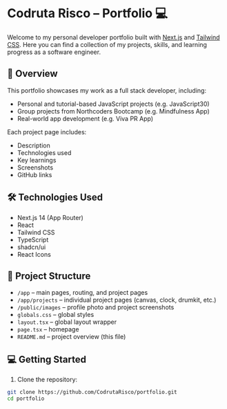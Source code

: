 # Codruta Risco – Portfolio 💻

Welcome to my personal developer portfolio built with [Next.js](https://nextjs.org) and [Tailwind CSS](https://tailwindcss.com). Here you can find a collection of my projects, skills, and learning progress as a software engineer.

## 🚀 Overview

This portfolio showcases my work as a full stack developer, including:

- Personal and tutorial-based JavaScript projects (e.g. JavaScript30)
- Group projects from Northcoders Bootcamp (e.g. Mindfulness App)
- Real-world app development (e.g. Viva PR App)

Each project page includes:

- Description
- Technologies used
- Key learnings
- Screenshots
- GitHub links

## 🛠️ Technologies Used

- Next.js 14 (App Router)
- React
- Tailwind CSS
- TypeScript
- shadcn/ui
- React Icons

## 📂 Project Structure

- `/app` – main pages, routing, and project pages
- `/app/projects` – individual project pages (canvas, clock, drumkit, etc.)
- `/public/images` – profile photo and project screenshots
- `globals.css` – global styles
- `layout.tsx` – global layout wrapper
- `page.tsx` – homepage
- `README.md` – project overview (this file)


## 💻 Getting Started

1. Clone the repository:

```bash
git clone https://github.com/CodrutaRisco/portfolio.git
cd portfolio
